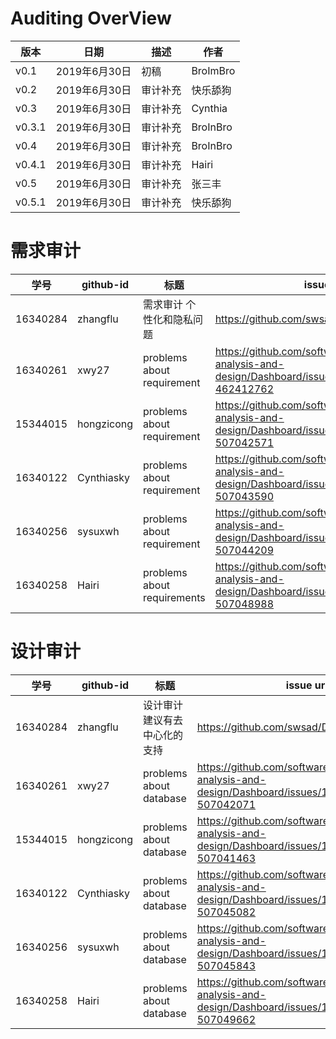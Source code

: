 # Auditing OverView

|版本|日期|描述|作者|
|-|-|-|-|
|v0.1|2019年6月30日|初稿|BroImBro|
|v0.2|2019年6月30日|审计补充|快乐舔狗|
|v0.3|2019年6月30日|审计补充|Cynthia|
|v0.3.1|2019年6月30日|审计补充|BroInBro|
|v0.4|2019年6月30日|审计补充|BroInBro|
|v0.4.1|2019年6月30日|审计补充|Hairi|
|v0.5|2019年6月30日|审计补充|张三丰|
|v0.5.1|2019年6月30日|审计补充|快乐舔狗|

# 需求审计

| 学号     | github-id | 标题                      | issue url                                     |
| -------- | --------- | ------------------------- | --------------------------------------------- |
| 16340284 | zhangflu  | 需求审计 个性化和隐私问题 | <https://github.com/swsad/Dashboard/issues/7> |
| 16340261 | xwy27     |problems about requirement|<https://github.com/software-system-analysis-and-design/Dashboard/issues/2#issue-462412762>|
|15344015|hongzicong|problems about requirement|https://github.com/software-system-analysis-and-design/Dashboard/issues/2#issuecomment-507042571|                                             |
| 16340122 | Cynthiasky | problems about requirement | <https://github.com/software-system-analysis-and-design/Dashboard/issues/2#issuecomment-507043590>|
| 16340256 | sysuxwh   |  problems about requirement | <https://github.com/software-system-analysis-and-design/Dashboard/issues/2#issuecomment-507044209>|
| 16340258 |Hairi| problems about requirements | <https://github.com/software-system-analysis-and-design/Dashboard/issues/2#issuecomment-507048988> |


# 设计审计

| 学号     | github-id | 标题                          | issue url                                     |
| -------- | --------- | ----------------------------- | --------------------------------------------- |
| 16340284 | zhangflu  | 设计审计 建议有去中心化的支持 | <https://github.com/swsad/Dashboard/issues/8> |
|16340261|xwy27|problems about database|<https://github.com/software-system-analysis-and-design/Dashboard/issues/1#issuecomment-507042071>|
|15344015|hongzicong|problems about database|https://github.com/software-system-analysis-and-design/Dashboard/issues/1#issuecomment-507041463|
| 16340122 | Cynthiasky |problems about database| <https://github.com/software-system-analysis-and-design/Dashboard/issues/1#issuecomment-507045082> |
| 16340256 | sysuxwh   | problems about database  | <https://github.com/software-system-analysis-and-design/Dashboard/issues/1#issuecomment-507045843>                                              |
| 16340258 | Hairi | problems about database |<https://github.com/software-system-analysis-and-design/Dashboard/issues/1#issuecomment-507049662>|

